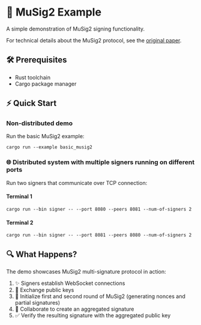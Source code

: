 # 🔐 MuSig2 Example

A simple demonstration of MuSig2 signing functionality.

For technical details about the MuSig2 protocol, see the [original paper](https://eprint.iacr.org/2020/1261).


## 🛠️ Prerequisites

- Rust toolchain
- Cargo package manager

## ⚡ Quick Start

### Non-distributed demo
Run the basic MuSig2 example:
```shell
cargo run --example basic_musig2
```

### 🌐 Distributed system with multiple signers running on different ports

Run two signers that communicate over TCP connection:

#### Terminal 1
```shell
cargo run --bin signer -- --port 8080 --peers 8081 --num-of-signers 2
```

#### Terminal 2
```shell
cargo run --bin signer -- --port 8081 --peers 8080 --num-of-signers 2
```

## 🔍 What Happens?

The demo showcases MuSig2 multi-signature protocol in action:

1. ✨ Signers establish WebSocket connections
2. 🔑 Exchange public keys
3. 📝 Initialize first and second round of MuSig2 (generating nonces and partial signatures)
4. 🤝 Collaborate to create an aggregated signature
5. ✅ Verify the resulting signature with the aggregated public key